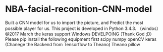 # NBA-facial-reconition-CNN-model
Built a CNN model for us to import the picture, and Predict the most possible player for us.
This project is developed in Python  3.4.3.  （windos）
@2017 March the keras support Windows DEVELPOING (Thank God ;D)
Please pip install the following equipment first
scipy
numpy
openCV
keras   (Chanege the Backend from Tensorflow to Theano)
Theano
pillow
